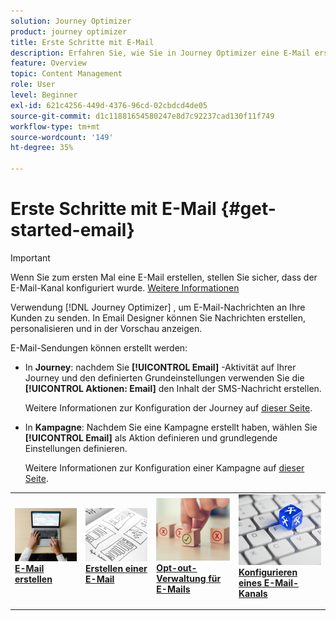 ```yaml
---
solution: Journey Optimizer
product: journey optimizer
title: Erste Schritte mit E-Mail
description: Erfahren Sie, wie Sie in Journey Optimizer eine E-Mail erstellen.
feature: Overview
topic: Content Management
role: User
level: Beginner
exl-id: 621c4256-449d-4376-96cd-02cbdcd4de05
source-git-commit: d1c11881654580247e8d7c92237cad130f11f749
workflow-type: tm+mt
source-wordcount: '149'
ht-degree: 35%

---
```


# Erste Schritte mit E-Mail {#get-started-email}

>[!IMPORTANT]
>
>Wenn Sie zum ersten Mal eine E-Mail erstellen, stellen Sie sicher, dass der E-Mail-Kanal konfiguriert wurde. [Weitere Informationen](email-settings.md)

Verwendung [!DNL Journey Optimizer] , um E-Mail-Nachrichten an Ihre Kunden zu senden. In Email Designer können Sie Nachrichten erstellen, personalisieren und in der Vorschau anzeigen.

E-Mail-Sendungen können erstellt werden:

* In **Journey**: nachdem Sie **[!UICONTROL Email]** -Aktivität auf Ihrer Journey und den definierten Grundeinstellungen verwenden Sie die **[!UICONTROL Aktionen: Email]** den Inhalt der SMS-Nachricht erstellen.

   Weitere Informationen zur Konfiguration der Journey auf [dieser Seite](../building-journeys/journey-gs.md).

* In **Kampagne**: Nachdem Sie eine Kampagne erstellt haben, wählen Sie **[!UICONTROL Email]** als Aktion definieren und grundlegende Einstellungen definieren.

   Weitere Informationen zur Konfiguration einer Kampagne auf [dieser Seite](../campaigns/create-campaign.md#configure).

<table style="table-layout:fixed"><tr style="border: 0;">
<td>
<a href="create-email.md">
<img alt="Lead" src="../assets/do-not-localize/email-create.jpeg">
</a>
<div><a href="create-email.md"><strong>E-Mail erstellen</strong>
</div>
<p>
</td>
<td>
<a href="get-started-email-design.md">
<img alt="Gelegentlich" src="../assets/do-not-localize/email-design.jpg">
</a>
<div>
<a href="get-started-email-design.md"><strong>Erstellen einer E-Mail</strong></a>
</div>
<p></td>
<td>
<a href="email-opt-out.md">
<img alt="Validierung" src="../assets/do-not-localize/email-opt-out.jpg">
</a>
<div>
<a href="email-opt-out.md"><strong>Opt-out-Verwaltung für E-Mails</strong></a>
</div>
<p>
</td>
<td>
<a href="email-settings.md">
<img alt="Validierung" src="../assets/do-not-localize/email-config.jpg">
</a>
<div>
<a href="email-settings.md"><strong>Konfigurieren eines E-Mail-Kanals</strong></a>
</div>
<p>
</td>
</tr></table>

